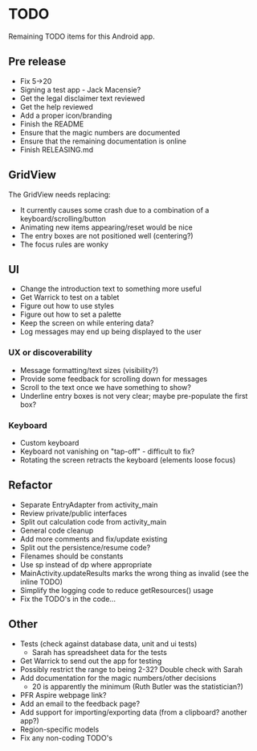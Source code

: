 # TODO

Remaining TODO items for this Android app.

## Pre release

- Fix 5->20
- Signing a test app - Jack Macensie?
- Get the legal disclaimer text reviewed
- Get the help reviewed
- Add a proper icon/branding
- Finish the README
- Ensure that the magic numbers are documented
- Ensure that the remaining documentation is online
- Finish RELEASING.md


## GridView

The GridView needs replacing:

- It currently causes some crash due to a combination of a keyboard/scrolling/button
- Animating new items appearing/reset would be nice
- The entry boxes are not positioned well (centering?)
- The focus rules are wonky


## UI

- Change the introduction text to something more useful
- Get Warrick to test on a tablet
- Figure out how to use styles
- Figure out how to set a palette
- Keep the screen on while entering data?
- Log messages may end up being displayed to the user

### UX or discoverability

- Message formatting/text sizes (visibility?)
- Provide some feedback for scrolling down for messages
- Scroll to the text once we have something to show?
- Underline entry boxes is not very clear; maybe pre-populate the first box?

### Keyboard

- Custom keyboard
- Keyboard not vanishing on "tap-off" - difficult to fix?
- Rotating the screen retracts the keyboard (elements loose focus)


## Refactor

- Separate EntryAdapter from activity_main
- Review private/public interfaces
- Split out calculation code from activity_main
- General code cleanup
- Add more comments and fix/update existing
- Split out the persistence/resume code?
- Filenames should be constants
- Use sp instead of dp where appropriate
- MainActivity.updateResults marks the wrong thing as invalid (see the inline TODO)
- Simplify the logging code to reduce getResources() usage
- Fix the TODO's in the code...


## Other

- Tests (check against database data, unit and ui tests)
  - Sarah has spreadsheet data for the tests
- Get Warrick to send out the app for testing
- Possibly restrict the range to being 2-32? Double check with Sarah
- Add documentation for the magic numbers/other decisions
  - 20 is apparently the minimum (Ruth Butler was the statistician?)
- PFR Aspire webpage link?
- Add an email to the feedback page?
- Add support for importing/exporting data (from a clipboard? another app?)
- Region-specific models
- Fix any non-coding TODO's
